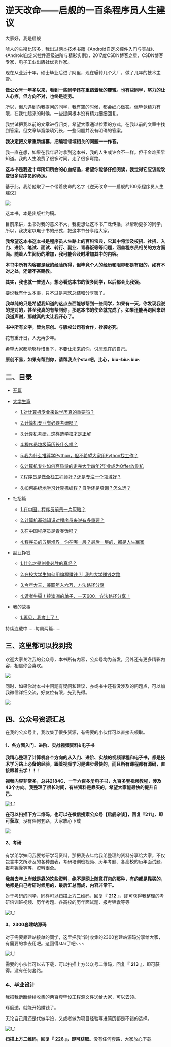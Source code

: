 # 逆天改命——启舰的一百条程序员人生建议

大家好，我是启舰

唬人的头衔比较多，我出过两本技术书籍《Android自定义控件入门与实战》、《Android自定义控件高级进阶与精彩实例》，2017度CSDN博客之星，CSDN博客专家，电子工业出版社优秀作家。

现在从业近十年，硕士毕业后进了阿里，现在辗转几个大厂，做了几年的技术主管。

**做公众号一年多以来，看到一些同学还在重蹈着我的覆辙。也有些同学，努力的让人心疼，但方向不对，也终是徒劳。**

所以，但凡遇到向我提问的同学，我有空的时候，都会细心做答。但毕竟精力有限，在我忙起来的时候，一些提问根本没有精力细细回复。

我尝试把我以前的文章进行归类，希望大家通过检索的方式，在我以前的文章中找到答案。但文章毕竟繁琐冗长，一些问题并没有明确的答案。

**我决定把文章重新编纂，把编程领域相关的问题一一作答。**

我一直在想，如果在我年轻时拿到这本书，我的人生或许会不一样。但千金难买早知道。我的人生浪费了很多时间，走了很多弯路。

**这本书是我近十年所知所会的心血结晶，希望你能够仔细阅读，我觉得它应该能改变很多程序员的命运。**

基于此，我给他取了一个带着使命的名字《逆天改命——启舰的100条程序员人生建议》

![](part1/img/1/4.jpeg)

这本书，本是出版社约稿。

目前来讲，出书对我的意义不大，我更想让这本书广泛传播，以帮助更多的同学，所以，我决定以电子书的形式，把这本书分享给大家。

**我希望这本书这本书是程序员人生路上的百科宝典，它其中将涉及校招、社招、入门、进阶、笔试、面试、转行、副业、青春饭等等问题，涵盖程序员相关的方方面面。随着人生阅历的增加，我可能会及时增加其中的内容。**

**本书中所有内容都是我的经验所得，但毕竟个人的经历和眼界都是有限的，如有不对之处，还请不吝赐教。**

**其实，我也就一普通人，想必看这本书的很多同学，以后都会比我强。**

要说我有什么本事，只不过是喜欢总结和分享罢了。

**我单纯的只是希望我知道的这点东西能够帮到一些同学，如果有一天，你发现我说的是对的，甚至我真的有帮到你，那这本书的使命就完成了。如果还能再跑回来跟我道声谢，那就真的太让我开心了。**

**书中所有文字，皆为原创。与版权公司有合作，抄袭必究。**

花有重开日，人无再少年。

希望大家都能够珍惜当下，不要让未来的你，讨厌现在的自己。

**原创不易，如果有帮到你，请帮我点个star吧，比心，biu~biu~biu~**



## 二、目录

* [开篇](README.md)

* [大学生篇](part1.md)

  * [1.对计算机专业来说学历真的重要吗？](content/advice_1.md)

  * [2.计算机专业有必要考研吗？](content/advice_2.md)

  * [3.计算机考研，这样选学校才是正解](content/advice_3.md)

  * [4.程序员垃圾简历长什么样？](content/advice_5.md)

  * [5.我为什么推荐学Python，但不希望大家用Python找工作？](content/advice_6.md)

  * [6.计算机专业如何高质量的走完大学四年?毕业成为Offer收割机](content/advice_7.md)

  * [7.程序员是做全栈工程师好？还是专注一个领域好？](content/advice_8.md)

  * [8.如何系统地学习计算机编程？自学还是培训？怎么选？](content/advice_9.md)

    

- 社招篇

  - [1.在中国，程序员前景一片灰暗？](content/advice_31.md)

  - [2.计算机基础知识对程序员来说有多重要？](content/advice_32.md)

  - [3.在中国程序员是青春饭吗？](content/advice_33.md)

  - [4.程序员的五层境界，你在哪一层？最后一层的，都是人生赢家](content/advice_34.md)

    

- 副业挣钱

  - [1.什么才是创业必胜的真经？](content/advice_51.md)

  - [2.在校大学生如何用编程赚钱？| 我的大学赚钱之路](content/advice_4.md)

  - [3.今年大三，兼职年入六万，方法路径分享](content/advice_52.md)

  - [4.读者牛逼！接澳洲的单子，一天600，方法路径分享！](content/advice_53.md)

    

- 我的故事

  - [1.再见，我考上了！](content/advice_91.md)



持续连载中……每周两篇……



## 三、这里都可以找到我

欢迎大家关注我的公众号，本书所有内容，公众号均为首发，另外还有更多精彩内容，相信你会喜欢。

![](content/img/1/3.png)

同时，如果你对本书中问题有疑问和建议，亦或书中还有没涉及的问题点，可以加我微信详细交流，好友位有限，先到先得。

![](content/img/0_6.jpeg)

## 四、公众号资源汇总

在我的公众号上，我收集了很多资源，有需要的小伙伴可以直接去领取。

#### 1、各方面入门、进阶、实战视频资料&电子书

**我精心整理了计算机各个方向的从入门、进阶、实战的视频课程和电子书，都是技术学习路上必备的经验，跟着视频学习是进步最快的，而且所有课程都有源码，直接跟着去学！！！**

**视频内容非常多，总共2184G、一千六百多册电子书，九百多套视频教程，涉及43个方向。我整理了很长时间，有些资料是靠买的，希望大家能最快的提升自己。**

![1_1](content/img/0_5.png)

**在可以扫描下方二维码，也可以在微信搜索公众号【启舰杂谈】，回复『211』，即可获取**。没有任何套路，大家放心下载

![](content/img/1/3.png)

#### 2、考研

有学弟学妹问我要考研学习资料，那把我去年给我弟整理的资料分享给大家，不仅包含本文所涉及的各种图表，考研培训班视频、历年考题、各高校的历年面试题、报考锦囊等等，资料很全。

**我弟去年上岸就是靠的这些资料，绝不是网上随意打包的那种，有的都是靠买的，绝都是自己考研时候用的，最后汇总而成，内容非常干。**

对于考研的同学，同样可以扫描上方二维码，回复『 **212** 』，即可获得我整理的考研培训班视频、历年考题、各高校的历年面试题、报考锦囊等等

![1_1](content/img/1/0_3.png)

#### 3、2300套建站源码

对于需要靠建站接单的同学，这里把我当时收集的2300套建站源码分享给大家，有需要的拿去用吧。这回得star了吧~~~

![1_1](content/img/1/6.png)

需要的小伙伴可以去下载，可以扫描上方公众号二维码，回复『 **213** 』，即可获得。没有任何套路。

### 4、毕业设计

我把我断断续续收集的两百套毕设工程源文件送给大家，可以去领。

琢磨透，就能开始赚钱了。

无论自己用还是代做毕设，又或者做为项目经验写进简历都是不错的选择。

![1_1](/Users/harvic/Desktop/harvic/img/1/0_7.png)

**扫描上方二维码，回复『 226  』，即可获取**。没有任何套路，大家放心下载

